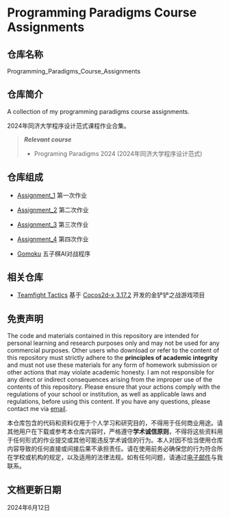 # Programming Paradigms Course Assignments

## 仓库名称

Programming_Paradigms_Course_Assignments

## 仓库简介

A collection of my programming paradigms course assignments.

2024年同济大学程序设计范式课程作业合集。

> ***Relevant course***
> * Programing Paradigms 2024 (2024年同济大学程序设计范式)

## 仓库组成

* [Assignment_1](Assignment_1)
第一次作业

* [Assignment_2](Assignment_2)
第二次作业

* [Assignment_3](Assignment_3)
第三次作业

* [Assignment_4](Assignment_4)
第四次作业

* [Gomoku](gomoku)
五子棋AI对战程序

## 相关仓库

* [Teamfight Tactics](https://github.com/MinmusLin/Teamfight_Tactics)
基于 [Cocos2d-x 3.17.2](https://docs.cocos.com/cocos2d-x/manual) 开发的金铲铲之战游戏项目

## 免责声明

The code and materials contained in this repository are intended for personal learning and research purposes only and may not be used for any commercial purposes. Other users who download or refer to the content of this repository must strictly adhere to the **principles of academic integrity** and must not use these materials for any form of homework submission or other actions that may violate academic honesty. I am not responsible for any direct or indirect consequences arising from the improper use of the contents of this repository. Please ensure that your actions comply with the regulations of your school or institution, as well as applicable laws and regulations, before using this content. If you have any questions, please contact me via [email](mailto:minmuslin@outlook.com).

本仓库包含的代码和资料仅用于个人学习和研究目的，不得用于任何商业用途。请其他用户在下载或参考本仓库内容时，严格遵守**学术诚信原则**，不得将这些资料用于任何形式的作业提交或其他可能违反学术诚信的行为。本人对因不恰当使用仓库内容导致的任何直接或间接后果不承担责任。请在使用前务必确保您的行为符合所在学校或机构的规定，以及适用的法律法规。如有任何问题，请通过[电子邮件](mailto:minmuslin@outlook.com)与我联系。

## 文档更新日期

2024年6月12日
